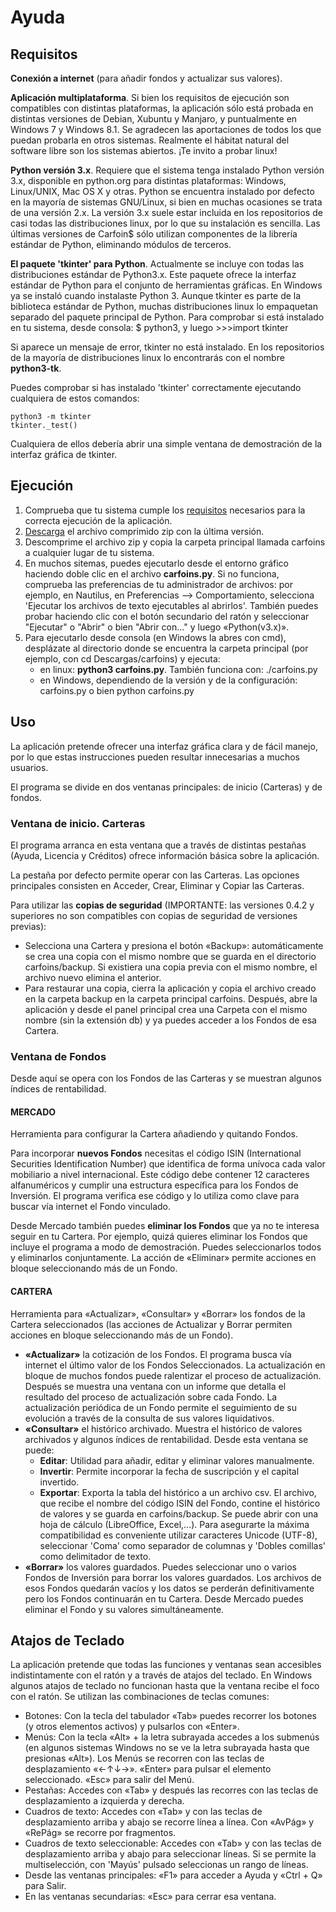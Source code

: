 # Ayuda

## Requisitos

**Conexión a internet** (para añadir fondos y actualizar sus valores).

**Aplicación multiplataforma**. Si bien los requisitos de ejecución son compatibles con distintas plataformas, la aplicación sólo está probada en distintas versiones de Debian, Xubuntu y  Manjaro, y puntualmente en Windows 7 y Windows 8.1. Se agradecen las aportaciones de todos los que puedan probarla en otros sistemas. Realmente el hábitat natural del software libre son los sistemas abiertos. ¡Te invito a probar linux!

**Python versión 3.x**. Requiere que el sistema tenga instalado Python versión 3.x, disponible en python.org para distintas plataformas: Windows, Linux/UNIX, Mac OS X y otras. Python se encuentra instalado por defecto en la mayoría de sistemas GNU/Linux, si bien en muchas ocasiones se trata de una versión 2.x. La versión 3.x suele estar incluida en los repositorios de casi todas las distribuciones linux, por lo que su instalación es sencilla. Las últimas versiones de Carfoin$ sólo utilizan componentes de la librería estándar de Python, eliminando módulos de terceros.

**El paquete 'tkinter' para Python**. Actualmente se incluye con todas las distribuciones estándar de Python3.x. Este paquete ofrece la interfaz estándar de Python para el conjunto de herramientas gráficas. En Windows ya se instaló cuando instalaste Python 3. Aunque tkinter es parte de la biblioteca estándar de Python, muchas distribuciones linux lo empaquetan separado del paquete principal de Python. Para comprobar si está instalado en tu sistema, desde consola: $ python3, y luego >>>import tkinter

Si aparece un mensaje de error, tkinter no está instalado. En los repositorios de la mayoría de distribuciones linux lo encontrarás con el nombre **python3-tk**.

Puedes comprobar si has instalado 'tkinter' correctamente ejecutando cualquiera de estos comandos:

    python3 -m tkinter
    tkinter._test()

Cualquiera de ellos debería abrir una simple ventana de demostración de la interfaz gráfica de tkinter.
            

## Ejecución

1. Comprueba que tu sistema cumple los [requisitos](https://webierta.github.io/carfoins/#!ayuda.md#Requisitos) necesarios para la correcta ejecución de la aplicación.
2. [Descarga](https://webierta.github.io/carfoins/#!descarga.md) el archivo comprimido zip con la última versión.
3. Descomprime el archivo zip y copia la carpeta principal llamada carfoins a cualquier lugar de tu sistema.
4. En muchos sitemas, puedes ejecutarlo desde el entorno gráfico haciendo doble clic en el archivo **carfoins.py**. Si no funciona, comprueba las preferencias de tu administrador de archivos: por ejemplo, en Nautilus, en Preferencias --> Comportamiento, selecciona 'Ejecutar los archivos de texto ejecutables al abrirlos'. También puedes probar haciendo clic con el botón secundario del ratón y seleccionar "Ejecutar" o "Abrir" o bien "Abrir con..." y luego «Python(v3.x)».
5. Para ejecutarlo desde consola (en Windows la abres con cmd), desplázate al directorio donde se encuentra la carpeta principal (por ejemplo, con cd Descargas/carfoins) y ejecuta:
    - en linux: **python3 carfoins.py**. También funciona con: ./carfoins.py
    - en Windows, dependiendo de la versión y de la configuración: carfoins.py o bien python carfoins.py


## Uso

La aplicación pretende ofrecer una interfaz gráfica clara y de fácil manejo, por lo que estas instrucciones pueden resultar innecesarias a muchos usuarios.

El programa se divide en dos ventanas principales: de inicio (Carteras) y de fondos.

### Ventana de inicio. Carteras

El programa arranca en esta ventana que a través de distintas pestañas (Ayuda, Licencia y Créditos) ofrece información básica sobre la aplicación.

La pestaña por defecto permite operar con las Carteras. Las opciones principales consisten en Acceder, Crear, Eliminar y Copiar las Carteras.

Para utilizar las **copias de seguridad** (IMPORTANTE: las versiones 0.4.2 y superiores no son compatibles con copias de seguridad de versiones previas):

- Selecciona una Cartera y presiona el botón «Backup»: automáticamente se crea una copia con el mismo nombre que se guarda en el directorio carfoins/backup. Si existiera una copia previa con el mismo nombre, el archivo nuevo elimina el anterior.
- Para restaurar una copia, cierra la aplicación y copia el archivo creado en la carpeta backup en la carpeta principal carfoins. Después, abre la aplicación y desde el panel principal crea una Carpeta con el mismo nombre (sin la extensión db) y ya puedes acceder a los Fondos de esa Cartera. 

### Ventana de Fondos

Desde aquí se opera con los Fondos de las Carteras y se muestran algunos índices de rentabilidad.

#### MERCADO

Herramienta para configurar la Cartera añadiendo y quitando Fondos.

Para incorporar **nuevos Fondos** necesitas el código ISIN (International Securities Identification Number) que identifica de forma unívoca cada valor mobiliario a nivel internacional. Este código debe contener 12 caracteres alfanuméricos y cumplir una estructura específica para los Fondos de Inversión. El programa verifica ese código y lo utiliza como clave para buscar vía internet el Fondo vinculado.

Desde Mercado también puedes **eliminar los Fondos** que ya no te interesa seguir en tu Cartera. Por ejemplo, quizá quieres eliminar los Fondos que incluye el programa a modo de demostración. Puedes seleccionarlos todos y eliminarlos conjuntamente. La acción de «Eliminar» permite acciones en bloque seleccionando más de un Fondo.


#### CARTERA

Herramienta para «Actualizar», «Consultar» y «Borrar» los fondos de la Cartera seleccionados (las acciones de Actualizar y Borrar permiten acciones en bloque seleccionando más de un Fondo).

- **«Actualizar»** la cotización de los Fondos. El programa busca vía internet el último valor de los Fondos Seleccionados. La actualización en bloque de muchos fondos puede ralentizar el proceso de actualización. Después se muestra una ventana con un informe que detalla el resultado del proceso de actualización sobre cada Fondo. La actualización periódica de un Fondo permite el seguimiento de su evolución a través de la consulta de sus valores liquidativos.
- **«Consultar»** el histórico archivado. Muestra el histórico de valores archivados y algunos índices de rentabilidad. Desde esta ventana se puede:
    * **Editar**: Utilidad para añadir, editar y eliminar valores manualmente.
    * **Invertir**: Permite incorporar la fecha de suscripción y el capital invertido.
    * **Exportar**: Exporta la tabla del histórico a un archivo csv. El archivo, que recibe el nombre del código ISIN del Fondo, contine el histórico de valores y se guarda en carfoins/backup. Se puede abrir con una hoja de cálculo (LibreOffice, Excel,...). Para asegurarte la máxima compatibilidad es conveniente utilizar caracteres Unicode (UTF-8), seleccionar 'Coma' como separador de columnas y 'Dobles comillas' como delimitador de texto.
- **«Borrar»** los valores guardados. Puedes seleccionar uno o varios Fondos de Inversión para borrar los valores guardados. Los archivos de esos Fondos quedarán vacíos y los datos se perderán definitivamente pero los Fondos continuarán en tu Cartera. Desde Mercado puedes eliminar el Fondo y su valores simultáneamente.


## Atajos de Teclado

La aplicación pretende que todas las funciones y ventanas sean accesibles indistintamente con el ratón y a través de atajos del teclado. En Windows algunos atajos de teclado no funcionan hasta que la ventana recibe el foco con el ratón. Se utilizan las combinaciones de teclas comunes:

- Botones: Con la tecla del tabulador «Tab» puedes recorrer los botones (y otros elementos activos) y pulsarlos con «Enter».
- Menús: Con la tecla «Alt» + la letra subrayada accedes a los submenús (en algunos sistemas Windows no se ve la letra subrayada hasta que presionas «Alt»). Los Menús se recorren con las teclas de desplazamiento «←↑↓→». «Enter» para pulsar el elemento seleccionado. «Esc» para salir del Menú.
- Pestañas: Accedes con «Tab» y después las recorres con las teclas de desplazamiento a izquierda y derecha.
- Cuadros de texto: Accedes con «Tab» y con las teclas de desplazamiento arriba y abajo se recorre línea a línea. Con «AvPág» y «RePág» se recorre por fragmentos.
- Cuadros de texto seleccionable: Accedes con «Tab» y con las teclas de desplazamiento arriba y abajo para seleccionar líneas. Si se permite la multiselección, con 'Mayús' pulsado seleccionas un rango de líneas.
- Desde las ventanas principales: «F1» para acceder a Ayuda y «Ctrl + Q» para Salir.
- En las ventanas secundarias: «Esc» para cerrar esa ventana.

